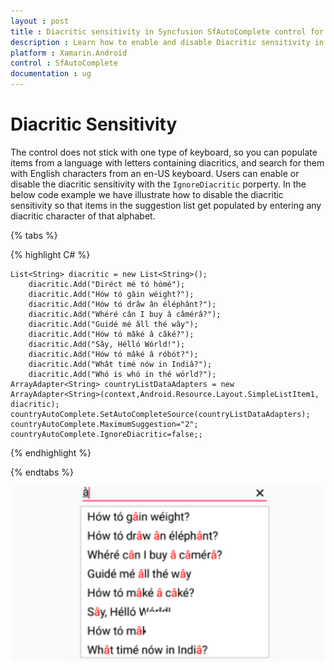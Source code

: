 ```yaml
---
layout : post
title : Diacritic sensitivity in Syncfusion SfAutoComplete control for Xamarin.Android
description : Learn how to enable and disable Diacritic sensitivity in SfAutoComplete
platform : Xamarin.Android
control : SfAutoComplete
documentation : ug
---
```


# Diacritic Sensitivity

The control does not stick with one type of keyboard, so you can populate items from a language with letters containing diacritics, and search for them with English characters from an en-US keyboard. Users can enable or disable the diacritic sensitivity with the `IgnoreDiacritic` porperty. In the below code example we have illustrate how to disable the diacritic sensitivity so that items in the suggestion list get populated by entering any diacritic character of that alphabet.


{% tabs %}

{% highlight C# %}
	
	List<String> diacritic = new List<String>(); 
	    diacritic.Add("Diréct mé tó hómé");
		diacritic.Add("Hów tó gâin wéight?");
		diacritic.Add("Hów tó drâw ân éléphânt?");
		diacritic.Add("Whéré cân I buy â câmérâ?");
		diacritic.Add("Guidé mé âll thé wây");
		diacritic.Add("Hów tó mâké â câké?");
		diacritic.Add("Sây, Hélló Wórld!");
		diacritic.Add("Hów tó mâké â róbót?");
		diacritic.Add("Whât timé nów in Indiâ?");
		diacritic.Add("Whó is whó in thé wórld?");
	ArrayAdapter<String> countryListDataAdapters = new ArrayAdapter<String>(context,Android.Resource.Layout.SimpleListItem1, diacritic);
	countryAutoComplete.SetAutoCompleteSource(countryListDataAdapters);
	countryAutoComplete.MaximumSuggestion="2";
	countryAutoComplete.IgnoreDiacritic=false;;
	 
{% endhighlight %}

{% endtabs %}
	
![](images/diacritic.png)


	